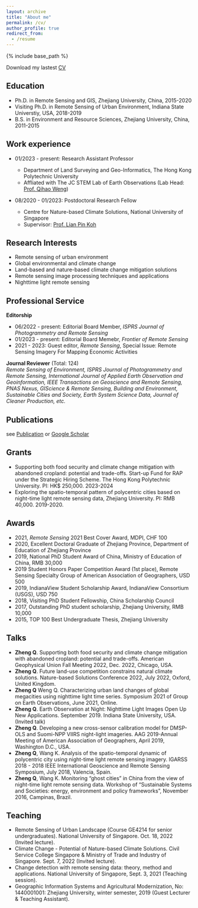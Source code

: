 ```yaml
---
layout: archive
title: "About me"
permalink: /cv/
author_profile: true
redirect_from:
  - /resume
---
```


{% include base_path %}

Download my lastest [CV](https://github.com/qmzheng09work/qmzheng09work.github.io/raw/master/files/C.V.%20Qiming%20Zheng.pdf)

## Education    
* Ph.D. in Remote Sensing and GIS, Zhejiang University, China, 2015-2020
* Visiting Ph.D. in Remote Sensing of Urban Environment, Indiana State Universtiy, USA, 2018-2019
* B.S. in Environment and Resource Sciences, Zhejiang University, China, 2011-2015

## Work experience     
* 01/2023 - present: Research Assistant Professor
  * Department of Land Surveying and Geo-Informatics, The Hong Kong Polytechnic University
  * Affliated with The JC STEM Lab of Earth Observations (Lab Head: [Prof. Qihao Weng](https://www.polyu.edu.hk/lsgi/people/academic-staff/prof-weng-qihao/))

* 08/2020 - 01/2023: Postdoctoral Research Fellow
  * Centre for Nature-based Climate Solutions, National University of Singapore
  * Supervisor: [Prof. Lian Pin Koh](https://www.nus.edu.sg/cncs/koh-lian-pin/)
  
## Research Interests    
* Remote sensing of urban environment
* Global environmental and climate change
* Land-based and nature-based climate change mitigation solutions
* Remote sensing image processing techniques and applications
* Nighttime light remote sensing

## Professional Service
**Editorship**     
* 06/2022 - present: Editorial Board Member, *ISPRS Journal of Photogrammetry and Remote Sensing*
* 01/2023 - present: Editorial Board Memebr, *Frontier of Remote Sensing*
* 2021 - 2023: Guest editor, *Remote Sensing*, Special Issue: Remote Sensing Imagery For Mapping Economic Activities

**Journal Reviewer** (Total: 124)   
*Remote Sensing of Environment, ISPRS Journal of Photogrammetry and Remote Sensing, International Journal of Applied Earth Observation and Geoinformation, IEEE Transactions on Geoscience and Remote Sensing, PNAS Nexus, GIScience & Remote Sensing, Building and Environment, Sustainable Cities and Society, Earth System Science Data, Journal of Cleaner Production, etc.*

## Publications   
see [Publication](https://qmzheng09work.github.io/publications/) or [Google Scholar](https://scholar.google.com/citations?user=azf48tgAAAAJ&hl=EN)

## Grants
* Supporting both food security and climate change mitigation with abandoned cropland: potential and trade-offs. Start-up Fund for RAP under the Strategic Hiring Scheme. The Hong Kong Polytechnic University. PI: HK$ 250,000. 2023-2024
* Exploring the spatio-temporal pattern of polycentric cities based on night-time light remote sensing data, Zhejiang University. PI: RMB 40,000. 2019-2020.

## Awards
* 2021, *Remote Sensing* 2021 Best Cover Award, MDPI, CHF 100
* 2020, Excellent Doctoral Graduate of Zhejiang Province, Department of Education of Zhejiang Province
* 2019, National PhD Student Award of China, Ministry of Education of China, RMB 30,000
* 2019  Student Honors Paper Competition Award (1st place), Remote Sensing Specialty Group of American Association of Geographers, USD 500
* 2019, IndianaView Student Scholarship Award, IndianaView Consortium (USGS), USD 750
* 2018, Visiting PhD Student Fellowship, China Scholarship Council
* 2017, Outstanding PhD student scholarship, Zhejiang University, RMB 10,000
* 2015, TOP 100 Best Undergraduate Thesis, Zhejiang University

## Talks     
* **Zheng Q**. Supporting both food security and climate change mitigation with abandoned cropland: potential and trade-offs. American Geophysical Union Fall Meeting 2022, Dec. 2022, Chicago, USA.
* **Zheng Q**. Future land-use competition constrains natural climate solutions. Nature-based Solutions Conference 2022, July 2022, Oxford, United Kingdom.
* **Zheng Q** Weng Q. Characterizing urban land changes of global megacities using nighttime light time series. Symposium 2021 of Group on Earth Observations, June 2021, Online.
* **Zheng Q**. Earth Observation at Night: Nighttime Light Images Open Up New Applications. September 2019. Indiana State University, USA. (Invited talk)
* **Zheng Q**. Developing a new cross-sensor calibration model for DMSP-OLS and Suomi-NPP VIIRS night-light imageries. AAG 2019-Annual Meeting of American Association of Geographers, April 2019, Washington D.C., USA.
* **Zheng Q**, Wang K. Analysis of the spatio-temporal dynamic of polycentric city using night-time light remote sensing imagery. IGARSS 2018 - 2018 IEEE International Geoscience and Remote Sensing Symposium, July 2018, Valencia, Spain.
* **Zheng Q**, Wang K. Monitoring “ghost cities” in China from the view of night-time light remote sensing data. Workshop of “Sustainable Systems and Societies: energy, environment and policy frameworks”, November 2016, Campinas, Brazil.

## Teaching     
*	Remote Sensing of Urban Landscape (Course GE4214 for senior undergraduates). National University of Singapore. Oct. 18, 2022 (Invited lecture).
*	Climate Change - Potential of Nature-based Climate Solutions. Civil Service College Singapore & Ministry of Trade and Industry of Singapore. Sept. 7, 2022 (Invited lecture).
*	Change detection with remote sensing data: theory, method and applications. National University of Singapore, Sept. 3, 2021 (Teaching session).
*	Geographic Information Systems and Agricultural Modernization, No: 1440001001: Zhejiang University, winter semester, 2019 (Guest Lecturer & Teaching Assistant).
